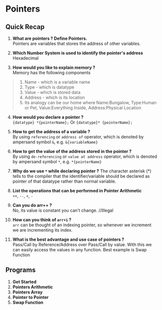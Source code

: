 # Pointers

## Quick Recap

1. **What are pointers ? Define Pointers.** <br>
Pointers are variables that stores the address of other variables. <br>

2. **Which Number System is used to identify the pointer's address** <br>
Hexadecimal

3. **How would you like to explain memory ?** <br>
Memory has the following components
> 1. Name - which is a variable name
> 2. Type - which is datatype
> 3. Value - which is stored data
> 4. Address - which is its location
> 5. Its analogy can be our home where Name:Bungalow, Type:Human or Pet, Value:Everything Inside, Address:Physical Location

4. **How would you declare a pointer ?** <br>
`{datatype} *{pointerName};` Or `{datatype}* {pointerName};`

5. **How to get the address of a variable ?** <br>
By using `referencing` or `address of` operator, which is denoted by ampersand symbol `&`, e.g. `&{variableName}`

6. **How to get the value of the address stored in the pointer ?** <br>
By using `de-referencing` or `value at address` operator, which is denoted by ampersand symbol `*`, e.g. `*{pointerName}`

7. **Why do we use `*` while declaring pointer ?**
The character asterisk (*) tells to the compiler that the identifier/variable should be declared as pointer of that datatype rather than normal variable.

8. **List the operations that can be performed in Pointer Arithmetic** <br>
`++`, `--`, `+`, `-`

9. **Can you do arr++ ?** <br>
No, its value is constant you can't change. //Illegal

10.  **How can you think of `arr+i` ?** <br>
`arr` can be thought of an indexing pointer, so whenever we increment we are incrementing its index.

11. **What is the best advantage and use case of pointers ?** <br>
Pass/Call by Reference/Address over Pass/Call by value. With this we can easily access the values in any function. Best example is Swap Function

## Programs

1. **Get Started**
2. **Pointers Arithmetic**
3. **Pointers Array**
4. **Pointer to Pointer**
5. **Swap Function**
